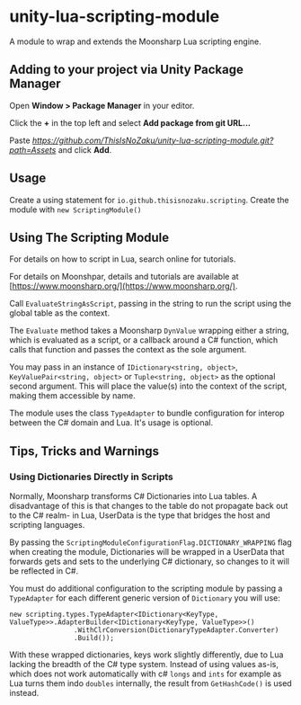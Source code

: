 # unity-lua-scripting-module
A module to wrap and extends the Moonsharp Lua scripting engine.

## Adding to your project via Unity Package Manager
Open **Window > Package Manager** in your editor.

Click the **+** in the top left and select **Add package from git URL...**

Paste *https://github.com/ThisIsNoZaku/unity-lua-scripting-module.git?path=Assets* and click **Add**.

## Usage
Create a using statement for `io.github.thisisnozaku.scripting`.
Create the module with `new ScriptingModule()`

## Using The Scripting Module
For details on how to script in Lua, search online for tutorials.

For details on Moonshpar, details and tutorials are available at [https://www.moonsharp.org/](https://www.moonsharp.org/).

Call `EvaluateStringAsScript`, passing in the string to run the script using the global table as the context.

The `Evaluate` method takes a Moonsharp `DynValue` wrapping either a string, which is evaluated as a script, or a callback around a C# function, which calls that function and passes the context as the sole argument. 

You may pass in an instance of `IDictionary<string, object>`, `KeyValuePair<string, object>` or `Tuple<string, object>` as the optional second argument. This will place the value(s) into the context of the script, making them accessible by name.

The module uses the class `TypeAdapter` to bundle configuration for interop between the C# domain and Lua. It's usage is optional.

## Tips, Tricks and Warnings
### Using Dictionaries Directly in Scripts
Normally, Moonsharp transforms C# Dictionaries into Lua tables. A disadvantage of this is that changes to the table do not propagate back out to the C# realm- in Lua, UserData is the type that bridges the host and scripting languages.

By passing the `ScriptingModuleConfigurationFlag.DICTIONARY_WRAPPING` flag when creating the module, Dictionaries will be wrapped in a UserData that forwards gets and sets to the underlying C# dictionary, so changes to it will be reflected in C#.

You must do additional configuration to the scripting module by passing a `TypeAdapter` for each different generic version of `Dictionary` you will use:
```
new scripting.types.TypeAdapter<IDictionary<KeyType, ValueType>>.AdapterBuilder<IDictionary<KeyType, ValueType>>()
                .WithClrConversion(DictionaryTypeAdapter.Converter)
                .Build());
```

With these wrapped dictionaries, keys work slightly differently, due to Lua lacking the breadth of the C# type system. Instead of using values as-is, which does not work automatically with c# `longs` and `ints` for example as Lua turns them indo `doubles` internally, the result from `GetHashCode()` is used instead.
